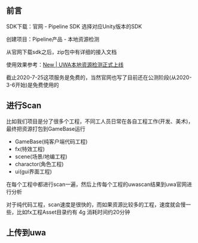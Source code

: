 ## 前言

SDK下载：官网 - Pipeline SDK 选择对应Unity版本的SDK

创建项目：Pipeline产品 - 本地资源检测

从官网下载sdk之后，zip包中有详细的接入文档

使用效果参考：[New | UWA本地资源检测正式上线](https://blog.uwa4d.com/archives/UWA_Pipeline2.html)

截止2020-7-25这项服务是免费的，当然官网也写了目前还在公测阶段(从2020-3-6开始)是免费使用的

## 进行Scan

比如我们项目是分了很多个工程，不同工人员日常在各自工程工作(开发、美术)，最终把资源打包到GameBase运行

- GameBase(纯客户端代码工程)
- fx(特效工程)
- scene(场景/地编工程)
- charactor(角色工程)
- ui(gui界面工程)

在每个工程中都进行scan一遍，然后上传每个工程的uwascan结果到uwa官网进行分析

对于纯代码工程，scan速度是很快的，而如果资源比较多的工程，速度就会慢一些，比如fx工程Asset目录约有 4g 消耗时间约20分钟



## 上传到uwa